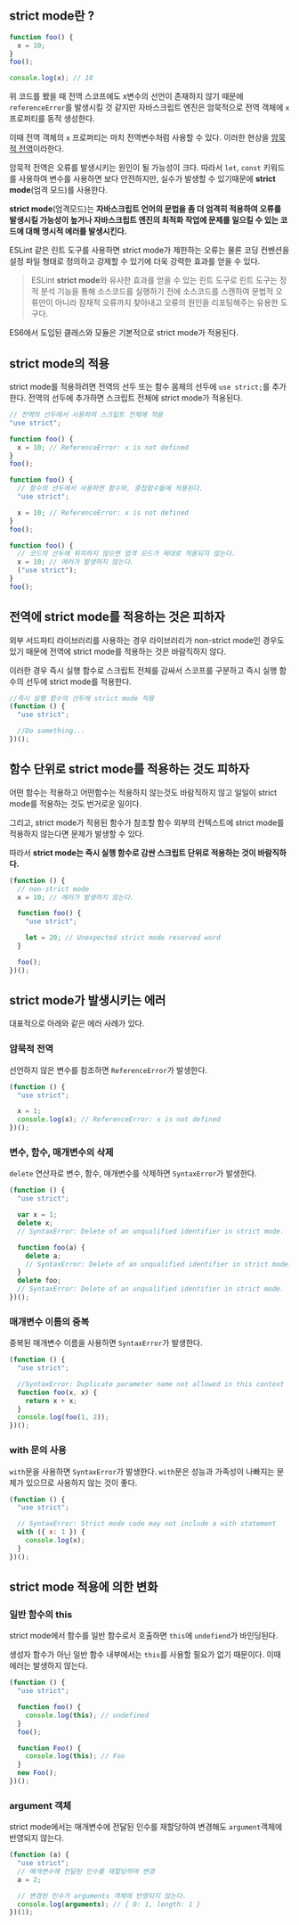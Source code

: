 ## strict mode란 ?

```js
function foo() {
  x = 10;
}
foo();

console.log(x); // 10
```

위 코드를 봤을 때 전역 스코프에도 x변수의 선언이 존재하지 않기 때문에 `referenceError`를 발생시킬 것 같지만 자바스크립트 엔진은 암묵적으로 전역 객체에 `x` 프로퍼티를 동적 생성한다.

이때 전역 객체의 `x` 프로퍼티는 마치 전역변수처럼 사용할 수 있다. 이러한 현상을 [암묵적 전역](https://velog.io/@codenmh0822/%EC%95%94%EB%AC%B5%EC%A0%81-%EC%A0%84%EC%97%AD)이라한다.

암묵적 전역은 오류를 발생시키는 원인이 될 가능성이 크다. 따라서 `let`, `const` 키워드를 사용하여 변수를 사용하면 보다 안전하지만, 실수가 발생할 수 있기때문에 **strict mode**(엄격 모드)를 사용한다.

**strict mode**(엄격모드)는 **자바스크립트 언어의 문법을 좀 더 엄격히 적용하여 오류를 발생시킬 가능성이 높거나 자바스크립트 엔진의 최적화 작업에 문제를 일으킬 수 있는 코드에 대해 명시적 에러를 발생시킨다.**

ESLint 같은 린트 도구를 사용하면 strict mode가 제한하는 오류는 물론 코딩 컨벤션을 설정 파일 형태로 정의하고 강제할 수 있기에 더욱 강력한 효과를 얻을 수 있다.

> ESLint
> **strict mode**와 유사한 효과를 얻을 수 있는 린트 도구로 린트 도구는 정적 분석 기능을 통해 소스코드를 실행하기 전에 소스코드를 스캔하여 문법적 오류만이 아니라 잠재적 오류까지 찾아내고 오류의 원인을 리포팅해주는 유용한 도구다.

ES6에서 도입된 클래스와 모듈은 기본적으로 strict mode가 적용된다.

## strict mode의 적용

strict mode를 적용하려면 전역의 선두 또는 함수 몸체의 선두에 `use strict;`를 추가한다. 전역의 선두에 추가하면 스크립트 전체에 strict mode가 적용된다.

```js
// 전역의 선두에서 사용하여 스크립트 전체에 적용
"use strict";

function foo() {
  x = 10; // ReferenceError: x is not defined
}
foo();
```

```js
function foo() {
  // 함수의 선두에서 사용하면 함수와, 중첩함수들에 적용된다.
  "use strict";

  x = 10; // ReferenceError: x is not defined
}
foo();
```

```js
function foo() {
  // 코드의 선두에 위치하지 않으면 엄격 모드가 제대로 적용되지 않는다.
  x = 10; // 에러가 발생하지 않는다.
  ("use strict");
}
foo();
```

## 전역에 strict mode를 적용하는 것은 피하자

외부 서드파티 라이브러리를 사용하는 경우 라이브러리가 non-strict mode인 경우도 있기 때문에 전역에 strict mode를 적용하는 것은 바람직하지 않다.

이러한 경우 즉시 실행 함수로 스크립트 전체를 감싸서 스코프를 구분하고 즉시 실행 함수의 선두에 strict mode를 적용한다.

```js
//즉시 실행 함수의 선두에 strict mode 적용
(function () {
  "use strict";

  //Do something...
})();
```

## 함수 단위로 strict mode를 적용하는 것도 피하자

어떤 함수는 적용하고 어떤함수는 적용하지 않는것도 바람직하지 않고 일일이 strict mode를 적용하는 것도 번거로운 일이다.

그리고, strict mode가 적용된 함수가 참조할 함수 외부의 컨텍스트에 strict mode를 적용하지 않는다면 문제가 발생할 수 있다.

따라서 **strict mode는 즉시 실행 함수로 감싼 스크립트 단위로 적용하는 것이 바람직하다.**

```js
(function () {
  // non-strict mode
  x = 10; // 에러가 발생하지 않는다.

  function foo() {
    "use strict";

    let = 20; // Unexpected strict mode reserved word
  }

  foo();
})();
```

## strict mode가 발생시키는 에러

대표적으로 아래와 같은 에러 사례가 있다.

### 암묵적 전역

선언하지 않은 변수를 참조하면 `ReferenceError`가 발생한다.

```js
(function () {
  "use strict";

  x = 1;
  console.log(x); // ReferenceError: x is not defined
})();
```

### 변수, 함수, 매개변수의 삭제

`delete` 연산자로 변수, 함수, 매개변수를 삭제하면 `SyntaxError`가 발생한다.

```js
(function () {
  "use strict";

  var x = 1;
  delete x;
  // SyntaxError: Delete of an unqualified identifier in strict mode.

  function foo(a) {
    delete a;
    // SyntaxError: Delete of an unqualified identifier in strict mode.
  }
  delete foo;
  // SyntaxError: Delete of an unqualified identifier in strict mode.
})();
```

### 매개변수 이름의 중복

중복된 매개변수 이름을 사용하면 `SyntaxError`가 발생한다.

```js
(function () {
  "use strict";

  //SyntaxError: Duplicate parameter name not allowed in this context
  function foo(x, x) {
    return x + x;
  }
  console.log(foo(1, 2));
})();
```

### with 문의 사용

`with`문을 사용하면 `SyntaxError`가 발생한다. `with`문은 성능과 가족성이 나빠지는 문제가 있으므로 사용하지 않는 것이 좋다.

```js
(function () {
  "use strict";

  // SyntaxError: Strict mode code may not include a with statement
  with ({ x: 1 }) {
    console.log(x);
  }
})();
```

## strict mode 적용에 의한 변화

### 일반 함수의 this

strict mode에서 함수를 일반 함수로서 호출하면 `this`에 `undefiend`가 바인딩된다.

생성자 함수가 아닌 일반 함수 내부에서는 `this`를 사용할 필요가 없기 때문이다. 이때 에러는 발생하지 않는다.

```js
(function () {
  "use strict";

  function foo() {
    console.log(this); // undefined
  }
  foo();

  function Foo() {
    console.log(this); // Foo
  }
  new Foo();
})();
```

### argument 객체

strict mode에서는 매개변수에 전달된 인수를 재할당하여 변경해도 `argument`객체에 반영되지 않는다.

```js
(function (a) {
  "use strict";
  // 매개변수에 전달된 인수를 재할당하여 변경
  a = 2;

  // 변경된 인수가 arguments 객체에 반영되지 않는다.
  console.log(arguments); // { 0: 1, length: 1 }
})(1);
```
